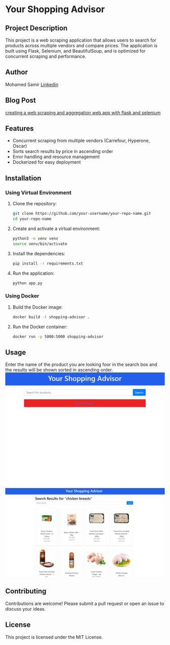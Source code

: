 # Your Shopping Advisor

## Project Description
This project is a web scraping application that allows users to search for products across multiple vendors and compare prices. The application is built using Flask, Selenium, and BeautifulSoup, and is optimized for concurrent scraping and performance.

## Author
Mohamed Samir [Linkedin](www.linkedin.com/in/mohamed-el-shirbiny-155b0a128)

## Blog Post
[creating a web scraping and aggregation web app with flask and selenium](https://medium.com/@mohamedelshirbiny23/creating-a-web-scraping-and-aggregation-web-app-with-flask-and-selenium-dce73b6d49a1)


## Features
- Concurrent scraping from multiple vendors (Carrefour, Hyperone, Oscar)
- Sorts search results by price in ascending order
- Error handling and resource management
- Dockerized for easy deployment

## Installation

### Using Virtual Environment

1. Clone the repository:
    ```sh
    git clone https://github.com/your-username/your-repo-name.git
    cd your-repo-name
    ```

2. Create and activate a virtual environment:
    ```sh
    python3 -m venv venv
    source venv/bin/activate
    ```

3. Install the dependencies:
    ```sh
    pip install -r requirements.txt
    ```

4. Run the application:
    ```sh
    python app.py
    ```

### Using Docker

1. Build the Docker image:
    ```sh
    docker build -t shopping-advisor .
    ```

2. Run the Docker container:
    ```sh
    docker run -p 5000:5000 shopping-advisor
    ```
## Usage
Enter the name of the product you are looking foor in the search box and the results will be shown sorted in ascending order.
![Homepage](shopping_advisor/static/images/homepage.png)
![Search Results](shopping_advisor/static/images/results_page.png)

## Contributing
Contributions are welcome! Please submit a pull request or open an issue to discuss your ideas.

## License
This project is licensed under the MIT License.
